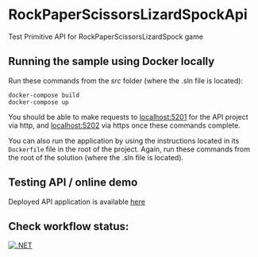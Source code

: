# RockPaperScissorsLizardSpockApi
 Test Primitive API for RockPaperScissorsLizardSpock game

## Running the sample using Docker locally

Run these commands from the *src* folder (where the .sln file is located):

```
docker-compose build
docker-compose up
```

You should be able to make requests to [localhost:5201](http://localhost:5201) for the API project via http, and [localhost:5202](https://localhost:5202) via https once these commands complete.

You can also run the application by using the instructions located in its `Dockerfile` file in the root of the project. Again, run these commands from the root of the solution (where the .sln file is located).

## Testing API / online demo
Deployed API application is available [here](https://rockpaperscissorslizardspockapi.onrender.com/)

## Check workflow status:
[![.NET](https://github.com/yurikburko/RockPaperScissorsLizardSpockApi/actions/workflows/build-and-test.yml/badge.svg)](https://github.com/yurikburko/RockPaperScissorsLizardSpockApi/actions/workflows/build-and-test.yml)
